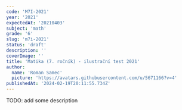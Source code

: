 ```yaml
---
code: 'M7I-2021'
year: '2021'
expectedAt: '20210403'
subject: 'math'
grade: '6'
slug: 'm7i-2021'
status: 'draft'
description: ''
coverImage: ''
title: 'Matika (7. ročník) - ilustrační test 2021'
author:
  name: 'Roman Samec'
  picture: 'https://avatars.githubusercontent.com/u/5671166?v=4'
publishedAt: '2024-02-19T20:11:55.734Z'
---
```


TODO: add some description